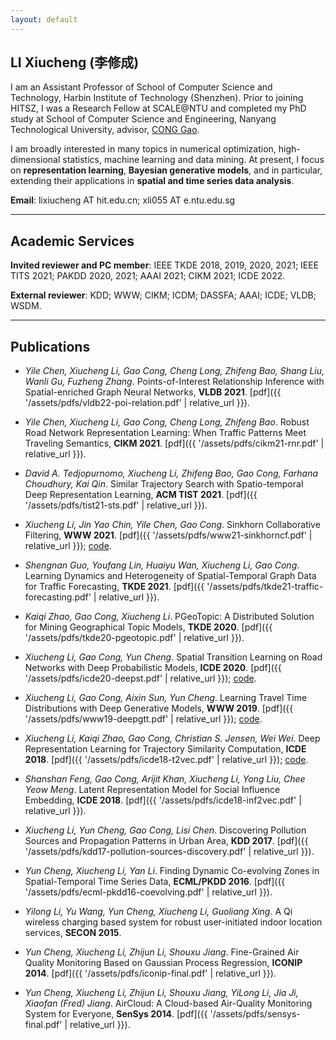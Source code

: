 ```yaml
---
layout: default
---
```


## LI Xiucheng (李修成)

I am an Assistant Professor of School of Computer Science and Technology, Harbin Institute of Technology (Shenzhen). Prior to joining HITSZ, I was a Research Fellow at SCALE@NTU and completed my PhD study at School of Computer Science and Engineering, Nanyang Technological University, advisor, [CONG Gao](https://personal.ntu.edu.sg/gaocong).

I am broadly interested in many topics in numerical optimization, high-dimensional statistics, machine learning and data mining.  At present, I focus on **representation learning**, **Bayesian generative models**, and in particular, extending their applications in **spatial and time series data analysis**.

**Email**: lixiucheng AT hit.edu.cn; xli055 AT e.ntu.edu.sg

---

## Academic Services

**Invited reviewer and PC member**: IEEE TKDE 2018, 2019, 2020, 2021; IEEE TITS 2021; PAKDD 2020, 2021; AAAI 2021; CIKM 2021; ICDE 2022.

**External reviewer**: KDD; WWW; CIKM; ICDM; DASSFA; AAAI; ICDE; VLDB; WSDM.

---

## Publications

- *Yile Chen, Xiucheng Li, Gao Cong, Cheng Long, Zhifeng Bao, Shang Liu, Wanli Gu, Fuzheng Zhang*. Points-of-Interest Relationship Inference with Spatial-enriched Graph Neural Networks, **VLDB 2021**. [pdf]({{ '/assets/pdfs/vldb22-poi-relation.pdf' | relative_url }}).

- *Yile Chen, Xiucheng Li, Gao Cong, Cheng Long, Zhifeng Bao*. Robust Road Network Representation Learning: When Traffic Patterns Meet Traveling Semantics, **CIKM 2021**. [pdf]({{ '/assets/pdfs/cikm21-rnr.pdf' | relative_url }}).

- *David A. Tedjopurnomo, Xiucheng Li, Zhifeng Bao, Gao Cong, Farhana Choudhury, Kai Qin*. Similar Trajectory Search with Spatio-temporal Deep Representation Learning, **ACM TIST 2021**. [pdf]({{ '/assets/pdfs/tist21-sts.pdf' | relative_url }}).

- *Xiucheng Li, Jin Yao Chin, Yile Chen, Gao Cong*. Sinkhorn Collaborative Filtering, **WWW 2021**. [pdf]({{ '/assets/pdfs/www21-sinkhorncf.pdf' | relative_url }}); [code](https://github.com/boathit/sinkhorncf).

- *Shengnan Guo, Youfang Lin, Huaiyu Wan, Xiucheng Li, Gao Cong*. Learning Dynamics and Heterogeneity of Spatial-Temporal Graph Data for Traffic Forecasting, **TKDE 2021**. [pdf]({{ '/assets/pdfs/tkde21-traffic-forecasting.pdf' | relative_url }}).

- *Kaiqi Zhao, Gao Cong, Xiucheng Li*. PGeoTopic: A Distributed Solution for Mining Geographical Topic Models, **TKDE 2020**. [pdf]({{ '/assets/pdfs/tkde20-pgeotopic.pdf' | relative_url }}).

- *Xiucheng Li, Gao Cong, Yun Cheng*. Spatial Transition Learning on Road Networks with Deep Probabilistic Models, **ICDE 2020**. [pdf]({{ '/assets/pdfs/icde20-deepst.pdf' | relative_url }}); [code](https://github.com/boathit/deepst).

- *Xiucheng Li, Gao Cong, Aixin Sun, Yun Cheng*. Learning Travel Time Distributions with Deep Generative Models, **WWW 2019**. [pdf]({{ '/assets/pdfs/www19-deepgtt.pdf' | relative_url }}); [code](https://github.com/boathit/deepgtt).

- *Xiucheng Li, Kaiqi Zhao, Gao Cong, Christian S. Jensen, Wei Wei*. Deep Representation Learning for Trajectory Similarity Computation, **ICDE 2018**. [pdf]({{ '/assets/pdfs/icde18-t2vec.pdf' | relative_url }}); [code](https://github.com/boathit/t2vec). 

- *Shanshan Feng, Gao Cong, Arijit Khan, Xiucheng Li, Yong Liu, Chee Yeow Meng*. Latent Representation Model for Social Influence Embedding, **ICDE 2018**. [pdf]({{ '/assets/pdfs/icde18-inf2vec.pdf' | relative_url }}).

- *Xiucheng Li, Yun Cheng, Gao Cong, Lisi Chen*. Discovering Pollution Sources and Propagation Patterns in Urban Area, **KDD 2017**. [pdf]({{ '/assets/pdfs/kdd17-pollution-sources-discovery.pdf' | relative_url }}).

- *Yun Cheng, Xiucheng Li, Yan Li*. Finding Dynamic Co-evolving Zones in Spatial-Temporal Time Series Data, **ECML/PKDD 2016**. [pdf]({{ '/assets/pdfs/ecml-pkdd16-coevolving.pdf' | relative_url }}).

- *Yilong Li, Yu Wang, Yun Cheng, Xiucheng Li, Guoliang Xing*. A Qi wireless charging based system for robust user-initiated indoor location services, **SECON 2015**.

- *Yun Cheng, Xiucheng Li, Zhijun Li, Shouxu Jiang*. Fine-Grained Air Quality Monitoring Based on Gaussian Process Regression, **ICONIP 2014**. [pdf]({{ '/assets/pdfs/iconip-final.pdf' | relative_url }}).

- *Yun Cheng, Xiucheng Li, Zhijun Li, Shouxu Jiang, YiLong Li, Jia Ji, Xiaofan (Fred) Jiang*. AirCloud: A Cloud-based Air-Quality Monitoring System for Everyone, **SenSys 2014**. [pdf]({{ '/assets/pdfs/sensys-final.pdf' | relative_url }}).